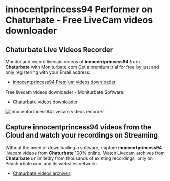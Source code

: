 # innocentprincess94 Performer on Chaturbate - Free LiveCam videos downloader

## Chaturbate Live Videos Recorder

Monitor and record livecam videos of **innocentprincess94** from **Chaturbate** with Moniturbate.com
Get a premium trial for free by just and only registering with your Email address:
* [innocentprincess94 Premium videos downloader](https://moniturbate.com/request-demo-licence-key.html)

Free livecam videos downloader - Moniturbate Software:
* [Chaturbate videos downloader](https://moniturbate.com/moniturbate-download-software.html)

![innocentprincess94 livecam videos recorder](https://peachurnet.com/templates/moniturbate-software.png)


## Capture innocentprincess94 videos from the Cloud and watch your recordings on Streaming

Without the need of downloading a software, capture **innocentprincess94** livecam videos from **Chaturbate** 100% online.
Watch Livecam archives from **Chaturbate** unlimitedly from thousands of existing recordings, only on Peachurbate.com and its websites network:
* [Chaturbate videos archives](https://peachurnet.com/)